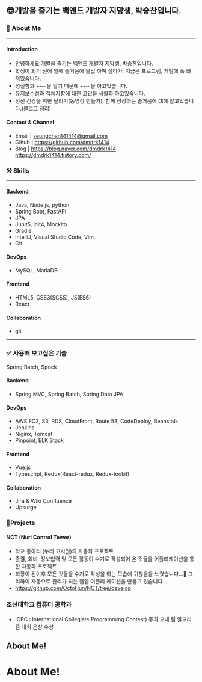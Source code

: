 ## 😎개발을 즐기는 백엔드 개발자 지망생, 박승찬입니다.



### 🔎 About Me

---

#### Introduction

- 안녕하세요 개발을 즐기는 백엔드 개발자 지망생, 박승찬입니다.
- 학생이 되기 전에 일에 즐거움에 몰입 하며 살다가, 지금은 프로그램, 개발에 푹 빠져있습니다.
- 성실함과 ~~~을 알기 때문에   \~\~\~을 하고있습니다.
- 유지보수성과 객체지향에 대한 고민을 생활화 하고있습니다.
- 정신 건강을 위한 달리기(동영상 만들기), 함께 성장하는 즐거움에 대해 알고있습니다.(블로그 정리)

#### Contact & Channel

- Email  | seungchan141414@gmail.com
- Gihub | https://github.com/dmdrk1414
- Blog    | https://blog.naver.com/dmdrk1414 , https://dmdrk1414.tistory.com/



### ⚒️ Skills

---

#### Backend

- Java,  Node.js, python
- Spring Boot, FastAPI
- JPA
- Junit5, jnit4, Mockito
- Gradle
- intelliJ, Visual Studio Code, Vim
- Git

#### DevOps

- MySQL, MariaDB

#### Frontend

- HTML5, CSS3(SCSS), JS(ES6)
- React

#### Collaboration

- git

---

### ✅ 사용해 보고싶은 기술

Spring Batch, Spock

#### Backend

- Spring MVC, Spring Batch, Spring Data JPA

#### DevOps

- AWS EC2, S3, RDS, CloudFront, Route 53, CodeDeploy, Beanstalk
- Jenkins
- Niginx, Tomcat
- Pinpoint, ELK Stack

#### Frontend

- Vue.js
- Typescript, Redux(React-redux, Redux-tookit)

#### Collaboration

- Jira & Wiki Confluence
- Upsurge

### 🏃Projects

#### NCT (Nuri Control Tower)

- 학교 동아리 (누리 고시원)의 자동화 프로젝트
- 출결, 회비, 정보입력 및 모든 활동이 수기로 작성되어 온 것들을 어플리케이션을 통한 자동화 프로젝트
- 회장이 된이후 모든 것들을 수기로 작성을 하는 모습에 귀찮음을 느겼습니다...🥲 그리하여 자동으로 관리가 되는 웹앱 어플리 케이션을 만들고 있습니다.
- https://github.com/OctoHun/NCT/tree/develop



### 조선대학교 컴퓨터 공학과

- ICPC : International Collegiate Programming Contest) 주최 교내 팀 알고리즘 대회 은상 수상













<div><h2>About Me!</h2></div>

<div color=mint><h1>About Me!</h1></div>

